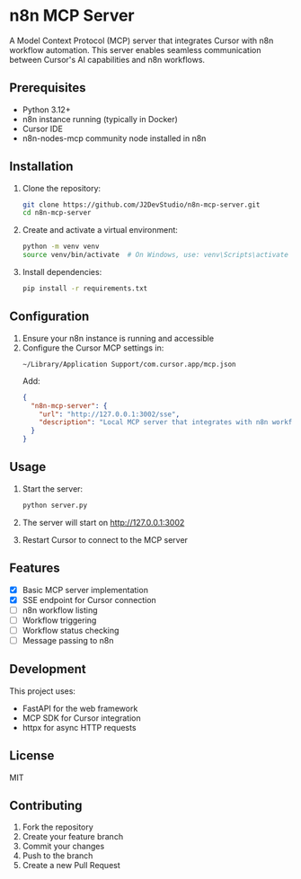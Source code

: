 # n8n MCP Server

A Model Context Protocol (MCP) server that integrates Cursor with n8n workflow automation. This server enables seamless communication between Cursor's AI capabilities and n8n workflows.

## Prerequisites

- Python 3.12+
- n8n instance running (typically in Docker)
- Cursor IDE
- n8n-nodes-mcp community node installed in n8n

## Installation

1. Clone the repository:

   ```bash
   git clone https://github.com/J2DevStudio/n8n-mcp-server.git
   cd n8n-mcp-server
   ```

2. Create and activate a virtual environment:

   ```bash
   python -m venv venv
   source venv/bin/activate  # On Windows, use: venv\Scripts\activate
   ```

3. Install dependencies:
   ```bash
   pip install -r requirements.txt
   ```

## Configuration

1. Ensure your n8n instance is running and accessible
2. Configure the Cursor MCP settings in:
   ```
   ~/Library/Application Support/com.cursor.app/mcp.json
   ```
   Add:
   ```json
   {
     "n8n-mcp-server": {
       "url": "http://127.0.0.1:3002/sse",
       "description": "Local MCP server that integrates with n8n workflow automation"
     }
   }
   ```

## Usage

1. Start the server:

   ```bash
   python server.py
   ```

2. The server will start on http://127.0.0.1:3002

3. Restart Cursor to connect to the MCP server

## Features

- [x] Basic MCP server implementation
- [x] SSE endpoint for Cursor connection
- [ ] n8n workflow listing
- [ ] Workflow triggering
- [ ] Workflow status checking
- [ ] Message passing to n8n

## Development

This project uses:

- FastAPI for the web framework
- MCP SDK for Cursor integration
- httpx for async HTTP requests

## License

MIT

## Contributing

1. Fork the repository
2. Create your feature branch
3. Commit your changes
4. Push to the branch
5. Create a new Pull Request
